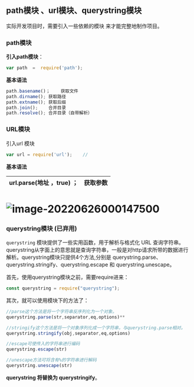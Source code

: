 ## path模块 、url模块、querystring模块 

实际开发项目时，需要引入一些依赖的模块 来才能完整地制作项目。

### path模块

**引入path模块**：

```javascript
var path  =  require('path');   
```

**基本语法**

```javascript
path.basename()；	获取文件
path.dirname();	获取路径
path.extname();	获取后缀
path.join();	合并目录
path.resolve();	合并目录（自带解析）
```



### URL模块

引入url 模块

```javascript
var url = require('url');    //
```

 **基本语法**

| url.parse(地址 ，true) ； | 获取参数 |
| ------------------------- | -------- |

# ![image-20220626000147500](F:\Typora\typora-user-images\image-20220626000147500.png)

### querystring模块   (已弃用)

`querystring` 模块提供了一些实用函数，用于解析与格式化 URL 查询字符串。querystring从字面上的意思就是查询字符串，一般是对http请求所带的数据进行解析。querystring模块只提供4个方法,分别是 querystring.parse、querystring.stringify、querystring.escape 和 querystring.unescape。

首先，使用querystring模块之前，需要require进来：

```typescript
const querystring = require("querystring");
```

其次，就可以使用模块下的方法了：

```javascript
//parse这个方法是将一个字符串反序列化为一个对象。
querystring.parse(str,separator,eq,options)**

//stringify这个方法是将一个对象序列化成一个字符串，与querystring.parse相对。
querystring.stringify(obj,separator,eq,options)

//escape可使传入的字符串进行编码
querystring.escape(str)

//unescape方法可将含有%的字符串进行解码
querystring.unescape(str)
```

**querystring 将替换为 querystringify**。

